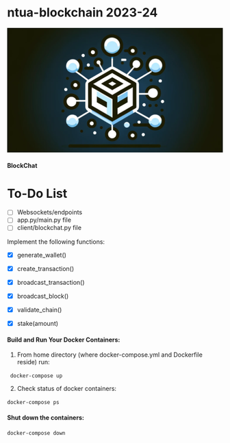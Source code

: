 # ntua-blockchain 2023-24

<p align="center">
  <img src="./images/logo.png" max-width="50%" />
</p>

#### BlockChat

# To-Do List

- [ ] Websockets/endpoints
- [ ] app.py/main.py file
- [ ] client/blockchat.py file

Implement the following functions:
- [x] generate_wallet()
- [x] create_transaction()
- [x] broadcast_transaction()
- [x] broadcast_block()
- [x] validate_chain()
- [x] stake(amount)


#### Build and Run Your Docker Containers:

1. From home directory (where docker-compose.yml and Dockerfile reside) run:

```  docker-compose up ```

2. Check status of docker containers:

``` docker-compose ps ``` 

#### Shut down the containers:

``` docker-compose down ```
